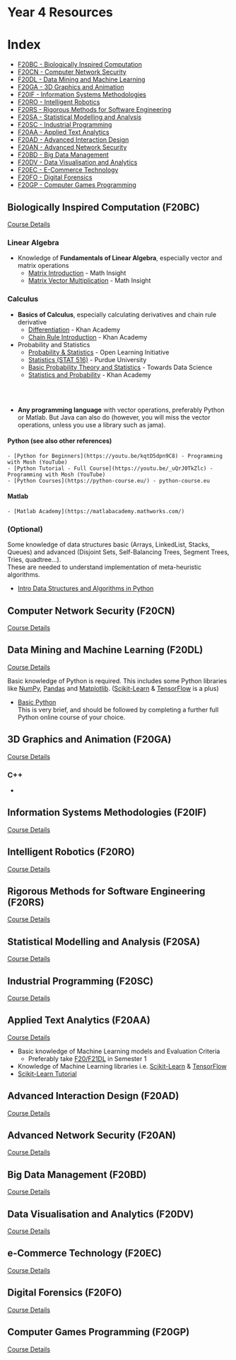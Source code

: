 # Year 4 Resources

# Index
<!-- no toc -->
- [F20BC - Biologically Inspired Computation](#biologically-inspired-computation-f20bc)
- [F20CN - Computer Network Security](#computer-network-security-f20cn)
- [F20DL - Data Mining and Machine Learning](#data-mining-and-machine-learning-f20dl)
- [F20GA - 3D Graphics and Animation](#3d-graphics-and-animation-f20ga)
- [F20IF - Information Systems Methodologies](#information-systems-methodologies-f20if)
- [F20RO - Intelligent Robotics](#intelligent-robotics-f20ro)
- [F20RS - Rigorous Methods for Software Engineering](#rigorous-methods-for-software-engineering-f20rs)
- [F20SA - Statistical Modelling and Analysis](#statistical-modelling-and-analysis-f20sa)
- [F20SC - Industrial Programming](#industrial-programming-f20sc)
- [F20AA - Applied Text Analytics](#applied-text-analytics-f20aa)
- [F20AD - Advanced Interaction Design](#advanced-interaction-design-f20ad)
- [F20AN - Advanced Network Security](#advanced-network-security-f20an)
- [F20BD - Big Data Management](#big-data-management-f20bd)
- [F20DV - Data Visualisation and Analytics](#data-visualisation-and-analytics-f20dv)
- [F20EC - E-Commerce Technology](#e-commerce-technology-f20ec)
- [F20FO - Digital Forensics](#digital-forensics-f20fo)
- [F20GP - Computer Games Programming](#computer-games-programming-f20gp)

## Biologically Inspired Computation (F20BC)

[Course Details](https://www.hw.ac.uk/documents/pams/202122/F20BC_202122.pdf)

### Linear Algebra
- Knowledge of **Fundamentals of Linear Algebra**, especially vector and matrix operations
	- [Matrix Introduction](https://mathinsight.org/matrix_introduction) - Math Insight
	- [Matrix Vector Multiplication](https://mathinsight.org/matrix_vector_multiplication) - Math Insight

### Calculus
- **Basics of Calculus**, especially calculating derivatives and chain rule derivative
	- [Differentiation](https://www.khanacademy.org/math/ap-calculus-ab/ab-differentiation-2-new) - Khan Academy
	- [Chain Rule Introduction](https://www.khanacademy.org/math/ap-calculus-ab/ab-differentiation-2-new/ab-3-1a/v/chain-rule-introduction) - Khan Academy
- Probability and Statistics
	- [Probability & Statistics](https://oli.cmu.edu/courses/probability-statistics-open-free/) - Open Learning Initiative
	- [Statistics (STAT 516)](https://www.stat.purdue.edu/~mlevins/courses/STAT%20516/notes.html) - Purdue University
	- [Basic Probability Theory and Statistics](https://towardsdatascience.com/basic-probability-theory-and-statistics-3105ab637213) - Towards Data Science
	- [Statistics and Probability](https://www.khanacademy.org/math/statistics-probability) - Khan Academy
<br>
<br>

- **Any programming language** with vector operations, preferably Python or Matlab. But Java can also do (however, you will miss the vector operations, unless you use a library such as jama).
#### Python (see also other references)
	- [Python for Beginners](https://youtu.be/kqtD5dpn9C8) - Programming with Mosh (YouTube)
	- [Python Tutorial - Full Course](https://youtu.be/_uQrJ0TkZlc) - Programming with Mosh (YouTube)
	- [Python Courses](https://python-course.eu/) - python-course.eu

#### Matlab
	- [Matlab Academy](https://matlabacademy.mathworks.com/)

### (**Optional**)
Some knowledge of data structures basic (Arrays, LinkedList, Stacks, Queues) and advanced (Disjoint Sets, Self-Balancing Trees, Segment Trees, Tries, quadtree...).<br>
These are needed to understand implementation of meta-heuristic algorithms.

- [Intro Data Structures and Algorithms in Python](https://www.udacity.com/course/data-structures-and-algorithms-in-python--ud513)


## Computer Network Security (F20CN)
[Course Details](https://www.hw.ac.uk/documents/pams/202122/F20CN_202122.pdf)

## Data Mining and Machine Learning (F20DL)
[Course Details](https://www.hw.ac.uk/documents/pams/202122/F20DL_202122.pdf)

Basic knowledge of Python is required. This includes some Python libraries like [NumPy](https://numpy.org/), [Pandas](https://pandas.pydata.org/) and [Matplotlib](https://matplotlib.org/). ([Scikit-Learn](https://scikit-learn.org/) & [TensorFlow](https://www.tensorflow.org/) is a plus)

- [Basic Python](https://cognitiveclass.ai/courses/python-for-data-science)<br>
This is very brief, and should be followed by completing a further full Python online course of your choice.

<!-- - Basic Knowledge of Python including Python libraries like
	- NumP
	- Pandas
	- Matplotlib
	- Scikit-Learn & TensorFlow is a plus -->

## 3D Graphics and Animation (F20GA)
[Course Details](https://www.hw.ac.uk/documents/pams/202122/F20GA_202122.pdf)

### C++
-

## Information Systems Methodologies (F20IF)
[Course Details](https://www.hw.ac.uk/documents/pams/202122/F20IF_202122.pdf)

## Intelligent Robotics (F20RO)
[Course Details](https://www.hw.ac.uk/documents/pams/202122/F20RO_202122.pdf)

## Rigorous Methods for Software Engineering (F20RS)
[Course Details](https://www.hw.ac.uk/documents/pams/202122/F20RS_202122.pdf)

## Statistical Modelling and Analysis (F20SA)
[Course Details](https://www.hw.ac.uk/documents/pams/202122/F20SA_202122.pdf)

## Industrial Programming (F20SC)
[Course Details](https://www.hw.ac.uk/documents/pams/202122/F20SC_202122.pdf)

## Applied Text Analytics (F20AA)
[Course Details](https://www.hw.ac.uk/documents/pams/202122/F20AA_202122.pdf)

- Basic knowledge of Machine Learning models and Evaluation Criteria
	- Preferably take [F20/F21DL](#data-mining-and-machine-learning-f20dl) in Semester 1
- Knowledge of Machine Learning libraries i.e. [Scikit-Learn](https://scikit-learn.org/) & [TensorFlow](https://www.tensorflow.org/)
- [Scikit-Learn Tutorial](https://scikit-learn.org/stable/tutorial/basic/tutorial.html)

## Advanced Interaction Design (F20AD)
[Course Details](https://www.hw.ac.uk/documents/pams/202122/F2_202122.pdf)

## Advanced Network Security (F20AN)
[Course Details](https://www.hw.ac.uk/documents/pams/202122/F20AN_202122.pdf)

## Big Data Management (F20BD)
[Course Details](https://www.hw.ac.uk/documents/pams/202122/F20BD_202122.pdf)

## Data Visualisation and Analytics (F20DV)
[Course Details](https://www.hw.ac.uk/documents/pams/202122/F20DV_202122.pdf)

## e-Commerce Technology (F20EC)
[Course Details](https://www.hw.ac.uk/documents/pams/202122/F20EC_202122.pdf)

## Digital Forensics (F20FO)
[Course Details](https://www.hw.ac.uk/documents/pams/202122/F20FO_202122.pdf)

## Computer Games Programming (F20GP)
[Course Details](https://www.hw.ac.uk/documents/pams/202122/F20GP_202122.pdf)
